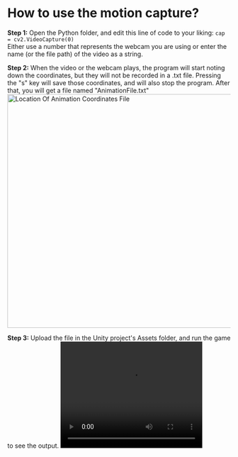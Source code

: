 # How to use the motion capture?
<b>Step 1:</b> Open the Python folder, and edit this line of code to your liking:
`cap = cv2.VideoCapture(0)`<br />
Either use a number that represents the webcam you are using or enter the name (or the file path) of the video as a string.

<b>Step 2:</b> When the video or the webcam plays, the program will start noting down the coordinates, but they will not be recorded in a .txt file. Pressing the "s" key will save those coordinates, and will also stop the program. After that, you will get a file named "AnimationFile.txt"
<img width="527" alt="Location Of Animation Coordinates File" src="https://github.com/user-attachments/assets/91888c33-81e4-43f4-bff6-7b5b81d6afbc" />

<b>Step 3:</b> Upload the file in the Unity project's Assets folder, and run the game to see the output.
<video src="https://github.com/user-attachments/assets/8cf1de45-8548-4124-add3-096f2e64205f" width="320" height="240" controls></video>

